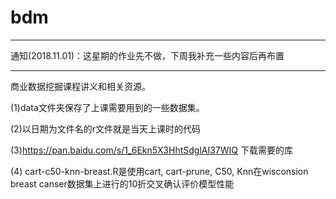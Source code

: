 # bdm

*********************************************

通知(2018.11.01)：这星期的作业先不做，下周我补充一些内容后再布置

*********************************************

商业数据挖掘课程讲义和相关资源。

(1)data文件夹保存了上课需要用到的一些数据集。

(2)以日期为文件名的r文件就是当天上课时的代码

(3)https://pan.baidu.com/s/1_6Ekn5X3HhtSdglAI37WIQ 下载需要的库

(4) cart-c50-knn-breast.R是使用cart, cart-prune, C50, Knn在wisconsion breast canser数据集上进行的10折交叉确认评价模型性能 
